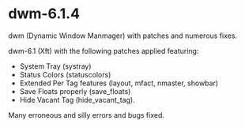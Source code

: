 # dwm-6.1.4
dwm (Dynamic Window Manmager) with patches and numerous fixes.

dwm-6.1 (Xft) with the following patches applied featuring:
  - System Tray (systray)
  - Status Colors (statuscolors)
  - Extended Per Tag features (layout, mfact, nmaster, showbar)
  - Save Floats properly (save_floats)
  - Hide Vacant Tag (hide_vacant_tag).

Many erroneous and silly errors and bugs fixed.
